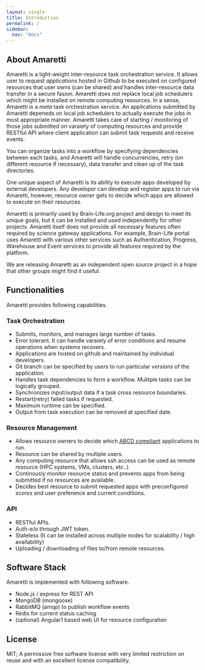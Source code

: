 ```yaml
---
layout: single
title: Introduction
permalink: /
sidebar:
  nav: "docs"
---
```


## About Amaretti

Amaretti is a light-weight inter-resource task orchestration service. It allows user to request *applications* hosted in Github to be executed on configured resources that user owns (can be shared) and handles inter-resource data transfer in a secure fasion. Amaretti does not replace local job schedulers which might be installed on remote computing resources. In a sense, Amaretti is a *meta* task orchestration service. An applications submitted by Amaretti depeneds on local job schedulers to actually execute the jobs in most appropriate manner. Amaretti takes care of starting / monitoring of those jobs submitted on varaiety of computing resources and provide RESTful API where client application can submit task requests and receive events.

You can organize tasks into a workflow by specifying dependencies between each tasks, and Amaretti will handle concurrencies, retry (on different resource if necessary), data transfer and clean up of the task directories.

One unique aspect of Amaretti is its ability to execute apps developed by external developers. Any developer can develop and register apps to run via Amaretti, however, resource owner gets to decide which apps are allowed to execute on their resources. 

Amaretti is primarily used by Brain-Life.org project and design to meet its unique goals, but it can be installed and used independently for other projects. Amaretti itself does not provide all necessary features often required by science gateway applications. For example, Brain-Life portal uses Amaretti with various other services such as Authentication, Progress, Warehouse and Event services to provide all features required by the platform.  

We are releasing Amaretti as an independent open source project in a hope that other groups might find it useful. 

## Functionalities

Amaretti provides following capabilities.

### Task Orchestration

- Submits, monitors, and manages large number of tasks.
- Error tolerant. It can handle varaiety of error conditions and resume operations when systems recovers.
- Applications are hosted on github and maintained by individual developers.
- Git branch can be specified by users to run particular *versions* of the application.
- Handles task dependencies to form a workflow. Mulitple tasks can be logically grouped. 
- Synchronizes input/output data if a task cross resource boundaries.
- Restart(retry) failed tasks if requested.
- Maximum runtime can be specified.
- Output from task execution can be removed at specified date.

### Resource Management

- Allows resource owners to decide which [ABCD compliant](https://github.com/brain-life/abcd-spec) applications to run.
- Resource can be shared by multiple users.
- Any computing resource that allows ssh access can be used as remote resource (HPC systems, VMs, clusters, etc..)
- Continously monitor resource status and prevents apps from being submitted if no resources are available.
- Decides best resource to submit requested apps with preconfigured *scores* and user preference and current conditions.

### API

- RESTful APIs.
- Auth-e/o through JWT token. 
- Stateless (It can be installed across multiple nodes for scalability / high availability)
- Uploading / downloading of files to/from remote resources.

## Software Stack

Amaretti is implemented with following software.

- Node.js / express for REST API
- MongoDB (mongoose)
- RabbitMQ (amqp) to publish workflow events
- Redis for current status caching
- (optional) Angular1 based web UI for resource configuration

## License

MIT; A permissive free software license with very limited restriction on reuse and with an excellent license compatibility.
